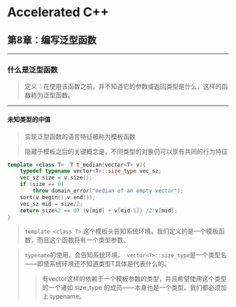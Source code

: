 
# Accelerated C++ 


## 第8章：编写泛型函数
----
### 什么是泛型函数
> 定义：在使用该函数之前，并不知道它的参数或返回类型是什么，这样的函数称为泛型函数。
---
#### 未知类型的中值
> 实现泛型函数的语言特征被称为模板函数

> 隐藏于模板之后的关键概念是，不同类型的对象仍可以享有共同的行为特征

```c++
template <class T>  T t_median(vector<T> v){
    typedef typename vector<T>::size_type vec_sz;
    vec_sz size = v.size();
    if (size == 0)
        throw domain_error("median of an empty vector");
    sort(v.begin(),v.end());
    vec_sz mid = size/2;
    return size%2 == 0? (v[mid] + v[mid-1]) /2:v[mid];
}
```

> `template <class T>` 这个模板头告知系统环境，我们定义的是一个模板函数，而且这个函数将有一个类型参数。

> `typename`的使用，会告知系统环境，` vector<T>::size_type`是一个类型名——即使系统环境还不知道类型T具体是代表什么的。
>> 有vector<T>这样的依赖于一个模板参数的类型，并且希望使用这个类型的一个诸如 size_type 的成员——本身也是一个类型。我们都必须加上 typename。
